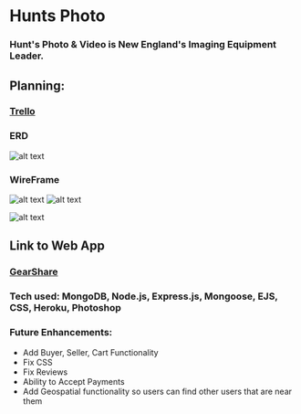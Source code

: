 # Hunts Photo
### Hunt's Photo & Video is New England's Imaging Equipment Leader.
## Planning:
### [Trello](https://trello.com/b/4LwTrnYk/gearshare)<br />
### ERD
![alt text](https://i.imgur.com/k3FqYSR.png)


### WireFrame
![alt text](https://i.imgur.com/DmmxaXY.png)
![alt text](https://i.imgur.com/3rgvEbz.jpg)

![alt text](https://i.imgur.com/fq2Oge6.png)
## Link to Web App
### [GearShare](https://gearshare-app.herokuapp.com/)<br />
### Tech used: MongoDB, Node.js, Express.js, Mongoose, EJS, CSS, Heroku, Photoshop
### Future Enhancements: 
* Add Buyer, Seller, Cart Functionality
* Fix CSS
* Fix Reviews
* Ability to Accept Payments
* Add Geospatial functionality so users can find other users that are near them
